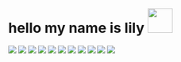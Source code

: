<!---
lxren/lxren is a ✨ special ✨ repository because its `README.md` (this file) appears on your GitHub profile.
You can click the Preview link to take a look at your changes.
--->
# hello my name is lily <img src="https://github.com/lxren/lxren/assets/167150651/d0fa398d-1f80-4265-8566-35e29bff3551" width="50px">

<p>
  <img src ="https://img.shields.io/badge/Keras-D00000?style=flat-square&logo=keras&logoColor=white">
  <img src ="https://img.shields.io/badge/HTML5-E34F26?style=flat-square&logo=html5&logoColor=white">
  <img src ="https://img.shields.io/badge/PyTorch-EE4C2C?style=flat-square&logo=pytorch&logoColor=white">
  <img src ="https://img.shields.io/badge/Git-F05032?style=flat-square&logo=git&logoColor=white">
  <img src ="https://img.shields.io/badge/TensorFlow-FF6F00?style=flat-square&logo=tensorflow&logoColor=white">
  <img src ="https://img.shields.io/badge/JavaScript-f7df1e?style=flat-square&logo=javascript&logoColor=white">
  <img src ="https://img.shields.io/badge/OpenCV-%23white.svg?style=flat-square&logo=opencv&logoColor=white">
  <img src ="https://img.shields.io/badge/Python-14354C?style=flat-square&logo=python&logoColor=white">
  <img src ="https://img.shields.io/badge/Pandas-130654?style=flat-square&logo=pandas&logoColor=white">
  <img src ="https://img.shields.io/badge/ScikitLearn-3499cd?style=flat-square&logo=scikitlearn&logoColor=white">
  <img src ="https://img.shields.io/badge/CSS3-264de4?style=flat-square&logo=css3&logoColor=white">
</p>
  
  
<!--- ![white-cat-cat-oi](https://github.com/lxren/lxren/assets/167150651/d0fa398d-1f80-4265-8566-35e29bff3551) --->

